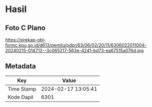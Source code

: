 # Hasil

## Foto C Plano

https://sirekap-obj-formc.kpu.go.id/d613/pemilu/pdpr/63/06/02/20/11/6306022011004-20240215-014712--3c065217-563e-4241-bd73-ea67515a076d.jpg


## Metadata

| Key        | Value               |
| ---------- | ------------------- |
| Time Stamp | 2024-02-17 13:05:41 |
| Kode Dapil | 6301                |



